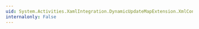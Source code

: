 ```yaml
---
uid: System.Activities.XamlIntegration.DynamicUpdateMapExtension.XmlContent
internalonly: False
---
```

